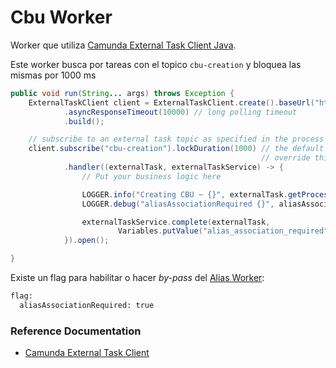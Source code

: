 # Cbu Worker
Worker que utiliza [Camunda External Task Client Java](https://github.com/camunda/camunda-external-task-client-java).

Este worker busca por tareas con el topico `cbu-creation` y bloquea las mismas por 1000 ms

```java
public void run(String... args) throws Exception {
	ExternalTaskClient client = ExternalTaskClient.create().baseUrl("http://process-engine:8084/engine-rest")
			.asyncResponseTimeout(10000) // long polling timeout
			.build();

	// subscribe to an external task topic as specified in the process
	client.subscribe("cbu-creation").lockDuration(1000) // the default lock duration is 20 seconds, but you can
														// override this
			.handler((externalTask, externalTaskService) -> {
				// Put your business logic here

				LOGGER.info("Creating CBU ~ {}", externalTask.getProcessInstanceId());
				LOGGER.debug("aliasAssociationRequired {}", aliasAssociationRequired);

				externalTaskService.complete(externalTask,
						Variables.putValue("alias_association_required", aliasAssociationRequired));
			}).open();

}
```

Existe un flag para habilitar o hacer *by-pass* del [Alias Worker](../-worker/README.md):

```zsh
flag:
  aliasAssociationRequired: true    
```

### Reference Documentation
* [Camunda External Task Client](https://docs.camunda.org/manual/7.9/user-guide/ext-client/)
